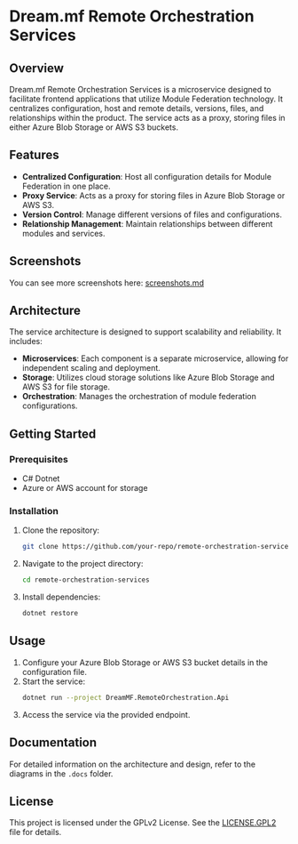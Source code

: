 # Dream.mf Remote Orchestration Services

## Overview

Dream.mf Remote Orchestration Services is a microservice designed to facilitate frontend applications that utilize Module Federation technology. It centralizes configuration, host and remote details, versions, files, and relationships within the product. The service acts as a proxy, storing files in either Azure Blob Storage or AWS S3 buckets.

## Features
- **Centralized Configuration**: Host all configuration details for Module Federation in one place.
- **Proxy Service**: Acts as a proxy for storing files in Azure Blob Storage or AWS S3.
- **Version Control**: Manage different versions of files and configurations.
- **Relationship Management**: Maintain relationships between different modules and services.

## Screenshots
You can see more screenshots here: [screenshots.md](screenshots.md)

## Architecture
The service architecture is designed to support scalability and reliability. It includes:
- **Microservices**: Each component is a separate microservice, allowing for independent scaling and deployment.
- **Storage**: Utilizes cloud storage solutions like Azure Blob Storage and AWS S3 for file storage.
- **Orchestration**: Manages the orchestration of module federation configurations.

## Getting Started

### Prerequisites
- C# Dotnet
- Azure or AWS account for storage

### Installation
1. Clone the repository:
   ```bash
   git clone https://github.com/your-repo/remote-orchestration-services.git
   ```
2. Navigate to the project directory:
   ```bash
   cd remote-orchestration-services
   ```
3. Install dependencies:
   ```bash
   dotnet restore
   ```

## Usage
1. Configure your Azure Blob Storage or AWS S3 bucket details in the configuration file.
2. Start the service:
   ```bash
   dotnet run --project DreamMF.RemoteOrchestration.Api
   ```
3. Access the service via the provided endpoint.

## Documentation
For detailed information on the architecture and design, refer to the diagrams in the `.docs` folder.

## License
This project is licensed under the GPLv2 License. See the [LICENSE.GPL2](LICENSE.GPL2) file for details.
